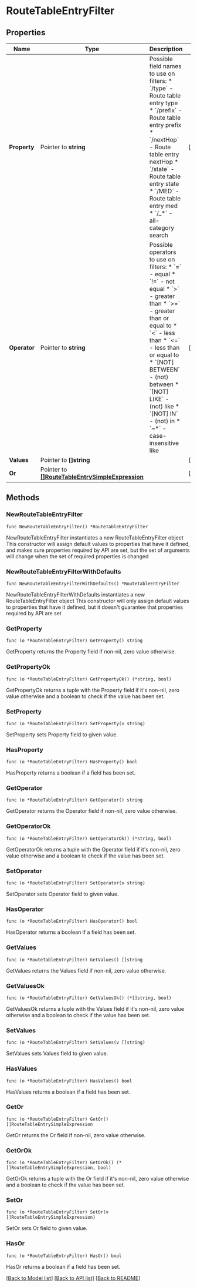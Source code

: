 # RouteTableEntryFilter

## Properties

Name | Type | Description | Notes
------------ | ------------- | ------------- | -------------
**Property** | Pointer to **string** | Possible field names to use on filters:  * &#x60;/type&#x60; - Route table entry type  * &#x60;/prefix&#x60; - Route table entry prefix  * &#x60;/nextHop&#x60; - Route table entry nextHop  * &#x60;/state&#x60; - Route table entry state  * &#x60;/MED&#x60; - Route table entry med  * &#x60;/_*&#x60; - all-category search  | [optional] 
**Operator** | Pointer to **string** | Possible operators to use on filters:  * &#x60;&#x3D;&#x60; - equal  * &#x60;!&#x3D;&#x60; - not equal  * &#x60;&gt;&#x60; - greater than  * &#x60;&gt;&#x3D;&#x60; - greater than or equal to  * &#x60;&lt;&#x60; - less than  * &#x60;&lt;&#x3D;&#x60; - less than or equal to  * &#x60;[NOT] BETWEEN&#x60; - (not) between  * &#x60;[NOT] LIKE&#x60; - (not) like  * &#x60;[NOT] IN&#x60; - (not) in  * &#x60;~*&#x60; - case-insensitive like  | [optional] 
**Values** | Pointer to **[]string** |  | [optional] 
**Or** | Pointer to [**[]RouteTableEntrySimpleExpression**](RouteTableEntrySimpleExpression.md) |  | [optional] 

## Methods

### NewRouteTableEntryFilter

`func NewRouteTableEntryFilter() *RouteTableEntryFilter`

NewRouteTableEntryFilter instantiates a new RouteTableEntryFilter object
This constructor will assign default values to properties that have it defined,
and makes sure properties required by API are set, but the set of arguments
will change when the set of required properties is changed

### NewRouteTableEntryFilterWithDefaults

`func NewRouteTableEntryFilterWithDefaults() *RouteTableEntryFilter`

NewRouteTableEntryFilterWithDefaults instantiates a new RouteTableEntryFilter object
This constructor will only assign default values to properties that have it defined,
but it doesn't guarantee that properties required by API are set

### GetProperty

`func (o *RouteTableEntryFilter) GetProperty() string`

GetProperty returns the Property field if non-nil, zero value otherwise.

### GetPropertyOk

`func (o *RouteTableEntryFilter) GetPropertyOk() (*string, bool)`

GetPropertyOk returns a tuple with the Property field if it's non-nil, zero value otherwise
and a boolean to check if the value has been set.

### SetProperty

`func (o *RouteTableEntryFilter) SetProperty(v string)`

SetProperty sets Property field to given value.

### HasProperty

`func (o *RouteTableEntryFilter) HasProperty() bool`

HasProperty returns a boolean if a field has been set.

### GetOperator

`func (o *RouteTableEntryFilter) GetOperator() string`

GetOperator returns the Operator field if non-nil, zero value otherwise.

### GetOperatorOk

`func (o *RouteTableEntryFilter) GetOperatorOk() (*string, bool)`

GetOperatorOk returns a tuple with the Operator field if it's non-nil, zero value otherwise
and a boolean to check if the value has been set.

### SetOperator

`func (o *RouteTableEntryFilter) SetOperator(v string)`

SetOperator sets Operator field to given value.

### HasOperator

`func (o *RouteTableEntryFilter) HasOperator() bool`

HasOperator returns a boolean if a field has been set.

### GetValues

`func (o *RouteTableEntryFilter) GetValues() []string`

GetValues returns the Values field if non-nil, zero value otherwise.

### GetValuesOk

`func (o *RouteTableEntryFilter) GetValuesOk() (*[]string, bool)`

GetValuesOk returns a tuple with the Values field if it's non-nil, zero value otherwise
and a boolean to check if the value has been set.

### SetValues

`func (o *RouteTableEntryFilter) SetValues(v []string)`

SetValues sets Values field to given value.

### HasValues

`func (o *RouteTableEntryFilter) HasValues() bool`

HasValues returns a boolean if a field has been set.

### GetOr

`func (o *RouteTableEntryFilter) GetOr() []RouteTableEntrySimpleExpression`

GetOr returns the Or field if non-nil, zero value otherwise.

### GetOrOk

`func (o *RouteTableEntryFilter) GetOrOk() (*[]RouteTableEntrySimpleExpression, bool)`

GetOrOk returns a tuple with the Or field if it's non-nil, zero value otherwise
and a boolean to check if the value has been set.

### SetOr

`func (o *RouteTableEntryFilter) SetOr(v []RouteTableEntrySimpleExpression)`

SetOr sets Or field to given value.

### HasOr

`func (o *RouteTableEntryFilter) HasOr() bool`

HasOr returns a boolean if a field has been set.


[[Back to Model list]](../README.md#documentation-for-models) [[Back to API list]](../README.md#documentation-for-api-endpoints) [[Back to README]](../README.md)



